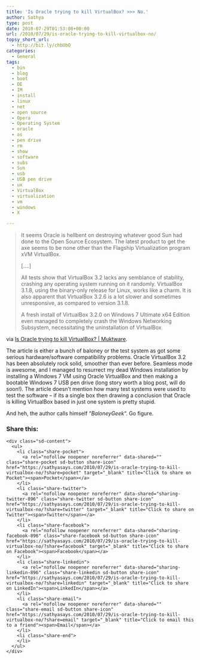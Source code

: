 ```yaml
---
title: 'Is Oracle trying to kill VirtualBox? >>> No.'
author: Sathya
type: post
date: 2010-07-29T01:53:08+00:00
url: /2010/07/29/is-oracle-trying-to-kill-virtualbox-no/
topsy_short_url:
  - http://bit.ly/chbUbO
categories:
  - General
tags:
  - bin
  - blog
  - boot
  - DE
  - IM
  - install
  - linux
  - net
  - open source
  - Opera
  - Operating System
  - oracle
  - os
  - pen drive
  - rm
  - show
  - software
  - subs
  - Sun
  - usb
  - USB pen drive
  - ux
  - VirtualBox
  - virtualization
  - vm
  - windows
  - X

---
```

> It seems Oracle is hellbent on destroying whatever good Sun had done to the Open Source Ecosystem. The latest product to get the axe seems to be none other than the Flagship Virtualization program xVM VirtualBox.
> 
> [&#8230;.]
> 
> All tests show that VirtualBox 3.2 lacks any semblance of stability, crashing any operating system running on it randomly. VirtualBox 3.1.8, using the binary-only release for Linux, works like a charm. It is also apparent that VirtualBox 3.2.6 is a lot slower and sometimes unresponsive, as compared to version 3.1.8.
> 
> A fresh install of VirtualBox 3.2.0 on Windows 7 Ultimate x64 Edition even managed to completely crash the Windows Networking Subsystem, necessitating the uninstallation of VirtualBox

via [Is Oracle trying to kill VirtualBox? | Muktware][1].

The article is either a bunch of baloney or the test system as got some serious hardware/software compatibility problems. Oracle VirtualBox 3.2 has been absolutely rock solid, smoother than ever before. Seamless mode is awesome, and I managed to resurrect my dead Windows installation by installing a Windows 7 VM using Oracle VirtualBox and then making a bootable Windows 7 USB pen drive (long story worth a blog post, will do soon!). The article doesn&#8217;t mention how many test systems were used to test the software &#8211; if its a single box then drawing a conclusion that Oracle is killing VirtualBox based in just one system is pretty stupid.

And heh, the author calls himself &#8220;_BaloneyGeek_&#8220;. Go figure.

<div class="sharedaddy sd-sharing-enabled">
  <div class="robots-nocontent sd-block sd-social sd-social-icon-text sd-sharing">
    <h3 class="sd-title">
      Share this:
    </h3>
    
    <div class="sd-content">
      <ul>
        <li class="share-pocket">
          <a rel="nofollow noopener noreferrer" data-shared="" class="share-pocket sd-button share-icon" href="https://sathyasays.com/2010/07/29/is-oracle-trying-to-kill-virtualbox-no/?share=pocket" target="_blank" title="Click to share on Pocket"><span>Pocket</span></a>
        </li>
        <li class="share-twitter">
          <a rel="nofollow noopener noreferrer" data-shared="sharing-twitter-896" class="share-twitter sd-button share-icon" href="https://sathyasays.com/2010/07/29/is-oracle-trying-to-kill-virtualbox-no/?share=twitter" target="_blank" title="Click to share on Twitter"><span>Twitter</span></a>
        </li>
        <li class="share-facebook">
          <a rel="nofollow noopener noreferrer" data-shared="sharing-facebook-896" class="share-facebook sd-button share-icon" href="https://sathyasays.com/2010/07/29/is-oracle-trying-to-kill-virtualbox-no/?share=facebook" target="_blank" title="Click to share on Facebook"><span>Facebook</span></a>
        </li>
        <li class="share-linkedin">
          <a rel="nofollow noopener noreferrer" data-shared="sharing-linkedin-896" class="share-linkedin sd-button share-icon" href="https://sathyasays.com/2010/07/29/is-oracle-trying-to-kill-virtualbox-no/?share=linkedin" target="_blank" title="Click to share on LinkedIn"><span>LinkedIn</span></a>
        </li>
        <li class="share-email">
          <a rel="nofollow noopener noreferrer" data-shared="" class="share-email sd-button share-icon" href="https://sathyasays.com/2010/07/29/is-oracle-trying-to-kill-virtualbox-no/?share=email" target="_blank" title="Click to email this to a friend"><span>Email</span></a>
        </li>
        <li class="share-end">
        </li>
      </ul>
    </div>
  </div>
</div>

 [1]: http://www.muktware.com/news/26/2010/249